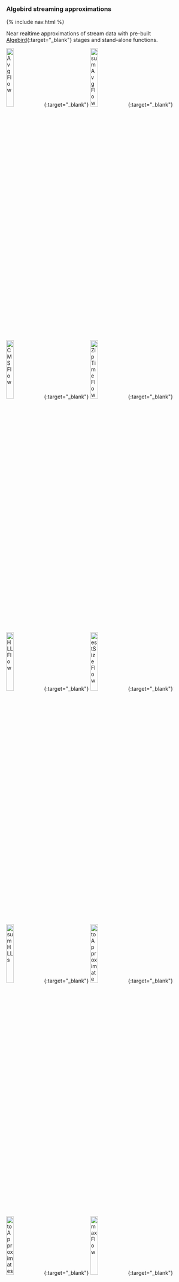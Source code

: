 ### Algebird streaming approximations

{% include nav.html %}

Near realtime approximations of stream data with pre-built [Algebird](https://twitter.github.io/algebird/){:target="_blank"} stages and stand-alone functions.

[<img src="png/AvgFlow.png?raw=true" alt="AvgFlow" width="20%" height="20%" title="input a sequence of Numeric types, output their AveragedValue">](https://github.com/garyaiki/dendrites/blob/master/src/main/scala/com/github/garyaiki/dendrites/algebird/stream/package.scala){:target="_blank"}
[<img src="png/sumAvgFlow.png?raw=true" alt="sumAvgFlow" width="20%" height="20%" title="input sequence of AveragedValue, output single AveragedValue">](https://github.com/garyaiki/dendrites/blob/master/src/main/scala/com/github/garyaiki/dendrites/algebird/stream/package.scala){:target="_blank"}
[<img src="png/CMSFlow.png?raw=true" alt="CMSFlow" width="20%" height="20%" title="input a sequence of values that can be Ordered and CMSHashed, output their CountMinSketch">](https://github.com/garyaiki/dendrites/blob/master/src/main/scala/com/github/garyaiki/dendrites/algebird/stream/CreateCMSFlow.scala){:target="_blank"}
[<img src="png/ZipTimeFlow.png?raw=true" alt="ZipTimeFlow" width="20%" height="20%" title="input sequence of Numeric values, output sequence of tuple of values and timestamp, for DecayedValue">](https://github.com/garyaiki/dendrites/blob/master/src/main/scala/com/github/garyaiki/dendrites/algebird/stream/ZipTimeFlow.scala){:target="_blank"}
[<img src="png/HLLFlow.png?raw=true" alt="HLLFlow" width="20%" height="20%" title="input case class that is HyperLogLogLike, output an HLL">](https://github.com/garyaiki/dendrites/blob/master/src/main/scala/com/github/garyaiki/dendrites/algebird/stream/CreateHLLFlow.scala){:target="_blank"}
[<img src="png/estSizeFlow.png?raw=true" alt="estSizeFlow" width="20%" height="20%" title="input HLL, output estimated size of HLL">](https://github.com/garyaiki/dendrites/blob/master/src/main/scala/com/github/garyaiki/dendrites/algebird/stream/package.scala){:target="_blank"}
[<img src="png/sumHLLs.png?raw=true" alt="sumHLLs" width="20%" height="20%" title="input sequence of HLL, output Approximate value">](https://github.com/garyaiki/dendrites/blob/master/src/main/scala/com/github/garyaiki/dendrites/algebird/stream/package.scala){:target="_blank"}
[<img src="png/toApproximate.png?raw=true" alt="toApproximate" width="20%" height="20%" title="input HLL, output Approximate">](https://github.com/garyaiki/dendrites/blob/master/src/main/scala/com/github/garyaiki/dendrites/algebird/stream/package.scala){:target="_blank"}
[<img src="png/toApproximates.png?raw=true" alt="toApproximates" width="20%" height="20%" title="input sequence of HLL, output sequence of Approximate">](https://github.com/garyaiki/dendrites/blob/master/src/main/scala/com/github/garyaiki/dendrites/algebird/stream/package.scala){:target="_blank"}
[<img src="png/maxFlow.png?raw=true" alt="maxFlow" width="20%" height="20%" title="input sequence of values that are Ordered, output sequences max value">](https://github.com/garyaiki/dendrites/blob/master/src/main/scala/com/github/garyaiki/dendrites/algebird/stream/package.scala){:target="_blank"}
[<img src="png/minFlow.png?raw=true" alt="minFlow" width="20%" height="20%" title="input sequence of values that are Ordered, output sequences min value">](https://github.com/garyaiki/dendrites/blob/master/src/main/scala/com/github/garyaiki/dendrites/algebird/stream/package.scala){:target="_blank"}
[<img src="png/firstQuartileFlow.png?raw=true" alt="firstQuartileFlow" width="20%" height="20%" title="input value that's QTree like, output tuple of 1st quartile upper, lower bounds">](https://github.com/garyaiki/dendrites/blob/master/src/main/scala/com/github/garyaiki/dendrites/algebird/stream/package.scala){:target="_blank"}
[<img src="png/secondQuartileFlow.png?raw=true" alt="secondQuartileFlow" width="20%" height="20%" title="input value that's QTree like, output tuple of 2nd quartile upper, lower bounds">](https://github.com/garyaiki/dendrites/blob/master/src/main/scala/com/github/garyaiki/dendrites/algebird/stream/package.scala){:target="_blank"}
[<img src="png/thirdQuartileFlow.png?raw=true" alt="thirdQuartileFlow" width="20%" height="20%" title="input value that's QTree like, output tuple of 3rd quartile upper, lower bounds">](https://github.com/garyaiki/dendrites/blob/master/src/main/scala/com/github/garyaiki/dendrites/algebird/stream/package.scala){:target="_blank"}
[<img src="png/interQuartileMean.png?raw=true" alt="interQuartileMean" width="20%" height="20%" title="input value that's QTree like, output tuple of inter quartile mean's upper, lower bounds">](https://github.com/garyaiki/dendrites/blob/master/src/main/scala/com/github/garyaiki/dendrites/algebird/stream/package.scala){:target="_blank"}
[<img src="png/qTreeMaxFlow.png?raw=true" alt="qTreeMaxFlow" width="20%" height="20%" title="input sequence of values that are QTree like,  output QTree's max value">](https://github.com/garyaiki/dendrites/blob/master/src/main/scala/com/github/garyaiki/dendrites/algebird/stream/package.scala){:target="_blank"}
[<img src="png/qTreeMinFlow.png?raw=true" alt="qTreeMinFlow" width="20%" height="20%" title="input sequence of values that are QTree like,  output QTree's min value">](https://github.com/garyaiki/dendrites/blob/master/src/main/scala/com/github/garyaiki/dendrites/algebird/stream/package.scala){:target="_blank"}
###### Click image to open source code in a new tab. Hover over image for stage inputs and outputs

#### Stream Stages

[AveragedValue](https://twitter.github.io/algebird/datatypes/averaged_value.html){:target="_blank"} estimates a variable's mean in the stream.

[CountMinSketch](https://twitter.github.io/algebird/datatypes/approx/countminsketch.html){:target="_blank"} estimates a variable's frequency.

[DecayedValue](https://twitter.github.io/algebird/datatypes/decayed_value.html){:target="_blank"} estimates a variable's moving average and de-weights values by age. The value is tupled with a timestamp in ZipTimeFlow.

[HyperLogLog](https://twitter.github.io/algebird/datatypes/approx/hyperloglog.html){:target="_blank"} estimates a variable's number of distinct values.

[Min and Max](https://twitter.github.io/algebird/datatypes/min_and_max.html){:target="_blank"} estimates a variable's minimum or maximum values.

[QTree](https://twitter.github.io/algebird/datatypes/approx/q_tree.html){:target="_blank"} estimates quartiles for a variable.

[BloomFilter](https://twitter.github.io/algebird/datatypes/approx/bloom_filter.html){:target="_blank"} quickly ensures a word is *not* in a dictionary or a set of words and quickly predicts a word is *probably* in a dictionary or a set of words

[Algebird](https://github.com/twitter/algebird){:target="_blank"} approximators can stream in parallel. This example uses [Agents](http://doc.akka.io/docs/akka/current/scala/agents.html){:target="_blank"} which are deprecated in Akka 2.5.

<img src="png/AlgebirdApproximatorsAgentsFlow.png?raw=true" width="80%" />

```scala
// Zip input agent update Futures, waits for all to complete
def zipper: ZipWith5[Future[AveragedValue], Future[CMS[A]], Future[Seq[DecayedValue]], Future[HLL], Future[QTree[A]], (Future[AveragedValue], Future[CMS[A]], Future[Seq[DecayedValue]], Future[HLL], Future[QTree[A]])] = ZipWith((in0: Future[AveragedValue],
  in1: Future[CMS[A]],
  in2: Future[Seq[DecayedValue]],
  in3: Future[HLL],
  in4: Future[QTree[A]]) => (in0, in1, in2, in3, in4))

// Graph to broadcast to update agent composite sinks
val approximators = GraphDSL.create() { implicit builder =>
  val bcast: UniformFanOutShape[Seq[A], Seq[A]] = builder.add(Broadcast[Seq[A]](5))
  val avg = builder.add(AveragedAgentFlow.compositeFlow(avgAgent))
  val cms = builder.add(CountMinSketchAgentFlow.compositeFlow(cmsAgent))
  val dvt = builder.add(DecayedValueAgentFlow.compositeFlow(dcaAgent, time))
  val hll = builder.add(HyperLogLogAgentFlow.compositeFlow(hllAgent))
  val qtaf = new QTreeAgentFlow(qtAgent)
  val qtrAg = builder.add(qtaf)
  val zip = builder.add(zipper)

  bcast ~> avg ~> zip.in0
  bcast ~> cms ~> zip.in1
  bcast ~> dvt ~> zip.in2
  bcast ~> hll ~> zip.in3
  bcast ~> qtrAg ~> zip.in4
  FlowShape(bcast.in, zip.out)
}.named("parallelApproximators")
```

#### Stand-alone Functions

[Approximating Functions](https://github.com/garyaiki/dendrites/blob/master/src/main/scala/com/github/garyaiki/dendrites/algebird/package.scala){:target="_blank"}

```scala
val bigDecimals: Seq[BigDecimal]
val avg0 = avg(bigDecimals)
```
###### AveragedValue of a Sequence of values
```scala
val bigDecimals2: Seq[BigDecimal]
val avg1 = avg(bigDecimals2)
val avgs = Vector[AveragedValue](avg0, avg1)
val avgSum = sumAverageValues(avgs)
```
###### AveragedValue of a sequence of AveragedValues

```scala
val falsePositivepProb: Double = 0.01
val words = readWords(wordsPath)
val wordsBF = createBF(words, fpProb)
```
###### Create a BloomFilter

```scala
val falsePositivepProb: Double = 0.01
val word = "path"
val inDict = wordsBF.contains(word).isTrue
```
###### Is word in BloomFilter
```scala
val falsePositivepProb: Double = 0.01
val wordsFalseWords: IndexedSeq[String]
val falsePositives = for {
  i <- wordsFalseWords
  if wordsBF.contains(i).isTrue
} yield i
val acceptable = falsePositives.size < words.size * fpProb
```
###### Is BloomFilter's false positive rate acceptable
```scala
val addrs = inetAddresses(ipRange)
val longZips = inetToLongZip(addrs)
val longs = testLongs(longZips)
implicit val m = createCMSMonoid[Long]()
val cms = createCountMinSketch(longs)
val estimatedCount = cms.totalCount
```
###### CountMinSketch estimate total number of elements seen so far
```scala
val estFreq = cms.frequency(longZips(5))
```
###### CountMinSketch estimate count of elements with the same value as the one selected
```scala
val cms1 = createCountMinSketch(longs)
val cmss = Vector(cms, cms1)
val cmsSum = sumCountMinSketch(cmss)
val estimatedCount = cmsSum.totalCount
```
###### Sum a Sequence of CountMinSketch then estimate combined total number of elements
```scala
val estFreq = cmsSum.frequency(longZips(5))
```
###### From a Sequence of CountMinSketch estimate count of elements with the indexed same value

```scala
val sines = genSineWave(100, 0 to 360)
val days = Range.Double(0.0, 361.0, 1.0)
val sinesZip = sines.zip(days)
val decayedValues = toDecayedValues(sinesZip, 10.0, None)
val avgAt90 = decayedValues(90).average(10.0)
```
###### DecayedValue moving average from the initial value to specified index
```scala
val avg80to90 = decayedValues(90).averageFrom(10.0, 80.0, 90.0)
```
###### DecayedValue moving average from specified index to specified index
```scala
implicit val ag = HyperLogLogAggregator(12)
val ints: Seq[Int]
val hll = createHLL(ints)
```
###### HyperLogLog create a HLL from a sequence of Int
```scala
val hlls = Vector(hll, hll2)
val sum = hlls.reduce(_ + _)
val size = sum.estimatedSize
```
###### Sum a Sequence of HLL and estimate total size
```scala
val approxs = mapHLL2Approximate(hlls)
```
###### Create a sequence of Approximate HHL approximate. Map a sequence of HLL to a sequence of Approximate
```scala
val sum = approxs.reduce(_ + _)
```
###### Sum a Sequence of Approximate and estimate total size
```scala
val level = 5
implicit val qtBDSemigroup = new QTreeSemigroup[BigDecimal](level)
val qtBD = buildQTree[BigDecimal](bigDecimals)
```
###### Build QTree from a Sequence
```scala
val iqm = qtBD.interQuartileMean
```
###### Get its InterQuartileMean
```scala
val qTrees = Vector(qtBD, qtBD2)
val sumQTree = sumQTrees(qTrees)
```
###### Sum a Sequence of QTrees to a QTree
```scala
def wrapMax[Int](x: Int) = Max(x)
val wm = SeqFunctor.map[Int, Max[Int]](List(1,2,3,4))(wrapMax)
val bigDecimals: Seq[BigDecimal]
val negBigDecimals = SeqFunctor.map[BigDecimal, BigDecimal](bigDecimals)(negate)
val invertedBigDecimals = SeqFunctor.map[BigDecimal, BigDecimal](bigDecimals)(inverse)
```
###### SeqFunctor map elements of a sequence to elements of another sequence.
```scala
val bigDecimals: Seq[BigDecimal]
val invertedNegBigDecimals = andThen[BigDecimal, BigDecimal, BigDecimal](bigDecimals)( inverse)( negate)
```
###### andThen Functor map the elements of a sequence, map that sequence: f() andThen g().
```scala
val bigDecimals: Seq[BigDecimal]
val max = max(bigDecimals)
```
###### Get Max element of a sequence. For Sequence types that have a Semigroup, Monoid and Ordering
```scala
val bigDecimals: Seq[BigDecimal]
val min = min(bigDecimals)
val optBigDecs: [Option[BigDecimal]]
val min2 = min(optBigDecs.flatten)
val eithBigInts = Seq[Either[String, BigInt]]
val min3 = min(filterRight(eithBigInts)
```
###### Get Min element of a sequence.
